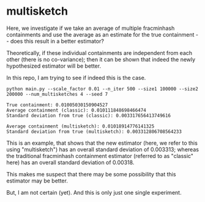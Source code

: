 # multisketch
Here, we investigate if we take an average of multiple fracminhash containments and use the average as an estimate for the true containment -- does this result in a better estimator?

Theoretically, if these individual containments are independent from each other (there is no co-variance); then it can be shown that indeed the newly hypothesized estimator will be better.

In this repo, I am trying to see if indeed this is the case.


```
python main.py --scale_factor 0.01 --n_iter 500 --size1 100000 --size2 200000 --num_multisketches 4 --seed 7

True containment: 0.01005030150904527
Average containment (classic): 0.010111848698466474
Standard deviation from true (classic): 0.003317656413749616

Average containment (multisketch): 0.01018914776141325
Standard deviation from true (multisketch): 0.003312806708564233
```

This is an example, that shows that the new estimator (here, we refer to this using "multisketch") has an overall standard deviation of 0.003313; whereas the traditional fracminhash containment estimator (referred to as "classic" here) has an overall standard deviation of 0.00318.

This makes me suspect that there may be some possibility that this estimator may be better.

But, I am not certain (yet). And this is only just one single experiment.